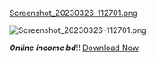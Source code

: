 [Screenshot_20230326-112701.png](https://user-images.githubusercontent.com/77428619/227757279-9d94245b-3227-465a-8944-7080486ef4d5.png)



![Screenshot_20230326-112701.png](https://user-images.githubusercontent.com/77428619/227757207-50950903-55d2-422f-b42a-92c7a78abf4a.png)




_**Online income bd**_!!
<a href="https://github.com/hi123247/nai/raw/main/Earn%20mone%20online.apk">Download Now</a>
